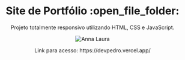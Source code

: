 <h1 align="center"> Site de Portfólio :open_file_folder: </h1>
<p align="center"> Projeto totalmente responsivo utilizando HTML, CSS e JavaScript. </p>

<div align="center">

![Anna Laura](https://github.com/annalaura2/Developer-AnnaLaura)

</div>

<p align="center"> Link para acesso: https://devpedro.vercel.app/</p>
